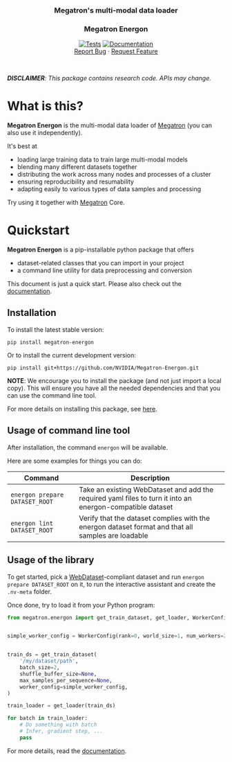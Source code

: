 <!--- Copyright (c) 2025, NVIDIA CORPORATION.
SPDX-License-Identifier: BSD-3-Clause -->
<a name="top"></a>

<div align="center">
  <h3 align="center">Megatron's multi-modal data loader</h3>
  <h3 align="center">Megatron Energon</h3>
  <p align="center">
    <a href="https://github.com/NVIDIA/Megatron-Energon/actions/workflows/tests.yml"><img src="https://github.com/NVIDIA/Megatron-Energon/actions/workflows/tests.yml/badge.svg" alt="Tests"></a> <a href="https://nvidia.github.io/Megatron-Energon/"><img src="https://github.com/NVIDIA/Megatron-Energon/actions/workflows/documentation.yml/badge.svg" alt="Documentation"></a>
    <br />
    <a href="https://github.com/NVIDIA/Megatron-Energon/issues">Report Bug</a>
    ·
    <a href="https://github.com/NVIDIA/Megatron-Energon/issues">Request Feature</a>
  </p>
</div>

<br />

 _**DISCLAIMER**: This package contains research code. APIs may change._

# What is this?

**Megatron Energon** is the multi-modal data loader of [Megatron](https://github.com/NVIDIA/Megatron-LM) (you can also use it independently).

It's best at

- loading large training data to train large multi-modal models
- blending many different datasets together
- distributing the work across many nodes and processes of a cluster
- ensuring reproducibility and resumability
- adapting easily to various types of data samples and processing

Try using it together with [Megatron](https://github.com/NVIDIA/Megatron-LM) Core.

# Quickstart
**Megatron Energon** is a pip-installable python package that offers
- dataset-related classes that you can import in your project
- a command line utility for data preprocessing and conversion

This document is just a quick start. Please also check out the [documentation](https://nvidia.github.io/Megatron-Energon/).

## Installation

To install the latest stable version:
```shell
pip install megatron-energon
```

Or to install the current development version:
```shell
pip install git+https://github.com/NVIDIA/Megatron-Energon.git
```

**NOTE**: We encourage you to install the package (and not just import a local copy). This will ensure you have all the needed dependencies and that you can use the command line tool.

For more details on installing this package, see [here](https://nvidia.github.io/Megatron-Energon/installation.html).

## Usage of command line tool

After installation, the command `energon` will be available.

Here are some examples for things you can do:

| Command | Description  |
|---|---|
| `energon prepare DATASET_ROOT` | Take an existing WebDataset and add the required yaml files to turn it into an energon-compatible dataset |
| `energon lint DATASET_ROOT` | Verify that the dataset complies with the energon dataset format and that all samples are loadable |


## Usage of the library

To get started, pick a [WebDataset](https://github.com/webdataset/webdataset)-compliant dataset and run `energon prepare DATASET_ROOT` on it, to run the interactive assistant and create the `.nv-meta` folder.

Once done, try to load it from your Python program:

```python
from megatron.energon import get_train_dataset, get_loader, WorkerConfig


simple_worker_config = WorkerConfig(rank=0, world_size=1, num_workers=2)


train_ds = get_train_dataset(
    '/my/dataset/path',
    batch_size=2,
    shuffle_buffer_size=None,
    max_samples_per_sequence=None,
    worker_config=simple_worker_config,
)

train_loader = get_loader(train_ds)

for batch in train_loader:
    # Do something with batch
    # Infer, gradient step, ...
    pass
```

For more details, read the [documentation](https://nvidia.github.io/Megatron-Energon/).
